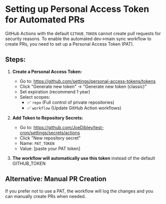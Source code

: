 # Setting up Personal Access Token for Automated PRs

GitHub Actions with the default `GITHUB_TOKEN` cannot create pull requests for security reasons. To enable the automated dev→main sync workflow to create PRs, you need to set up a Personal Access Token (PAT).

## Steps:

1. **Create a Personal Access Token:**
   - Go to: https://github.com/settings/personal-access-tokens/tokens
   - Click "Generate new token" → "Generate new token (classic)"
   - Set expiration (recommend 1 year)
   - Select scopes:
     - ✅ `repo` (Full control of private repositories)
     - ✅ `workflow` (Update GitHub Action workflows)

2. **Add Token to Repository Secrets:**
   - Go to: https://github.com/JoeDibley/test-cron/settings/secrets/actions
   - Click "New repository secret"
   - Name: `PAT_TOKEN`
   - Value: [paste your PAT token]

3. **The workflow will automatically use this token** instead of the default GITHUB_TOKEN

## Alternative: Manual PR Creation

If you prefer not to use a PAT, the workflow will log the changes and you can manually create PRs when needed.